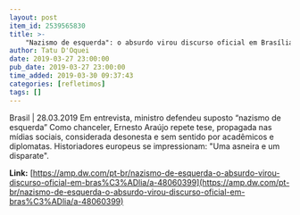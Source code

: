 ```yaml
---
layout: post
item_id: 2539565830
title: >-
    "Nazismo de esquerda": o absurdo virou discurso oficial em Brasília
author: Tatu D'Oquei
date: 2019-03-27 23:00:00
pub_date: 2019-03-27 23:00:00
time_added: 2019-03-30 09:37:43
categories: [refletimos]
tags: []
---
```


Brasil | 28.03.2019 Em entrevista, ministro defendeu suposto “nazismo de esquerda” Como chanceler, Ernesto Araújo repete tese, propagada nas mídias sociais, considerada desonesta e sem sentido por acadêmicos e diplomatas. Historiadores europeus se impressionam: "Uma asneira e um disparate".

**Link:** [https://amp.dw.com/pt-br/nazismo-de-esquerda-o-absurdo-virou-discurso-oficial-em-bras%C3%ADlia/a-48060399](https://amp.dw.com/pt-br/nazismo-de-esquerda-o-absurdo-virou-discurso-oficial-em-bras%C3%ADlia/a-48060399)

